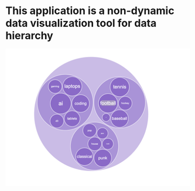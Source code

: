 # This application is a non-dynamic data visualization tool for data hierarchy
![demo](./assets/demo.png)